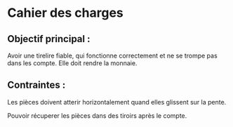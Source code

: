# Cahier des charges #

## Objectif principal : ##

<p> Avoir une tirelire fiable, qui fonctionne correctement et ne se trompe pas dans les compte. Elle doit rendre la monnaie. </p>

## Contraintes : ##
<p> Les pièces doivent atterir horizontalement quand elles glissent sur la pente. </p>
<p> Pouvoir récuperer les pièces dans des tiroirs après le compte. </p>



